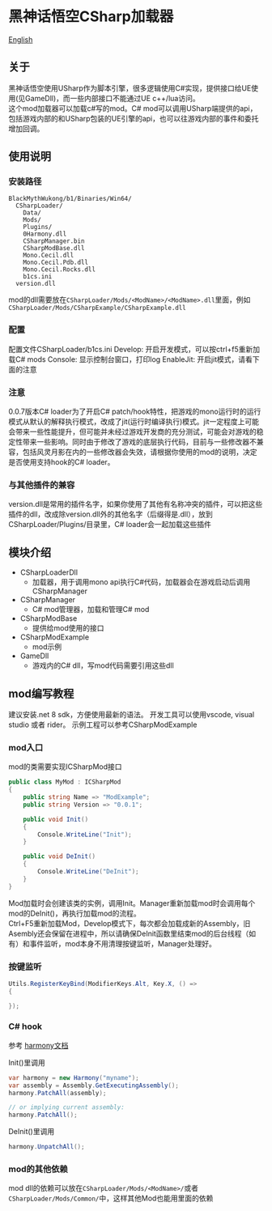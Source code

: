 # 黑神话悟空CSharp加载器

[English](README.en.md)

## 关于

黑神话悟空使用USharp作为脚本引擎，很多逻辑使用C#实现，提供接口给UE使用(见GameDll)，而一些内部接口不能通过UE c++/lua访问。  
这个mod加载器可以加载c#写的mod。C# mod可以调用USharp端提供的api，包括游戏内部的和USharp包装的UE引擎的api，也可以往游戏内部的事件和委托增加回调。  

## 使用说明

### 安装路径
```
BlackMythWukong/b1/Binaries/Win64/
  CSharpLoader/
    Data/
    Mods/
    Plugins/
    0Harmony.dll
    CSharpManager.bin
    CSharpModBase.dll
    Mono.Cecil.dll
    Mono.Cecil.Pdb.dll
    Mono.Cecil.Rocks.dll
    b1cs.ini
  version.dll
```

mod的dll需要放在`CSharpLoader/Mods/<ModName>/<ModName>.dll`里面，例如`CSharpLoader/Mods/CSharpExample/CSharpExample.dll`

### 配置

配置文件CSharpLoader/b1cs.ini
Develop: 开启开发模式，可以按ctrl+f5重新加载C# mods
Console: 显示控制台窗口，打印log
EnableJit: 开启jit模式，请看下面的注意

### 注意

0.0.7版本C# loader为了开启C# patch/hook特性，把游戏的mono运行时的运行模式从默认的解释执行模式，改成了jit(运行时编译执行)模式。jit一定程度上可能会带来一些性能提升，但可能并未经过游戏开发商的充分测试，可能会对游戏的稳定性带来一些影响。同时由于修改了游戏的底层执行代码，目前与一些修改器不兼容，包括风灵月影在内的一些修改器会失效，请根据你使用的mod的说明，决定是否使用支持hook的C# loader。

### 与其他插件的兼容

version.dll是常用的插件名字，如果你使用了其他有名称冲突的插件，可以把这些插件的dll，改成除version.dll外的其他名字（后缀得是.dll），放到CSharpLoader/Plugins/目录里，C# loader会一起加载这些插件

## 模块介绍

- CSharpLoaderDll
  - 加载器，用于调用mono api执行C#代码，加载器会在游戏启动后调用CSharpManager
- CSharpManager
  - C# mod管理器，加载和管理C# mod
- CSharpModBase
  - 提供给mod使用的接口
- CSharpModExample
  - mod示例
- GameDll
  - 游戏内的C# dll，写mod代码需要引用这些dll

## mod编写教程

建议安装.net 8 sdk，方便使用最新的语法。
开发工具可以使用vscode, visual studio 或者 rider。
示例工程可以参考CSharpModExample

### mod入口

mod的类需要实现ICSharpMod接口

```C#
public class MyMod : ICSharpMod
{
    public string Name => "ModExample";
    public string Version => "0.0.1";

    public void Init()
    {
        Console.WriteLine("Init");
    }

    public void DeInit()
    {
        Console.WriteLine("DeInit");
    }
}
```

Mod加载时会创建该类的实例，调用Init。Manager重新加载mod时会调用每个mod的DeInit()，再执行加载mod的流程。  
Ctrl+F5重新加载Mod，Develop模式下，每次都会加载成新的Assembly，旧Asembly还会保留在进程中，所以请确保DeInit函数里结束mod的后台线程（如有）和事件监听，mod本身不用清理按键监听，Manager处理好。

### 按键监听

```C#
Utils.RegisterKeyBind(ModifierKeys.Alt, Key.X, () =>
{

});
```



### C# hook

参考 [harmony文档](https://harmony.pardeike.net/articles/patching.html)

Init()里调用

```C#
var harmony = new Harmony("myname");
var assembly = Assembly.GetExecutingAssembly();
harmony.PatchAll(assembly);

// or implying current assembly:
harmony.PatchAll();
```

DeInit()里调用

```C#
harmony.UnpatchAll();
```

### mod的其他依赖
mod dll的依赖可以放在`CSharpLoader/Mods/<ModName>/`或者`CSharpLoader/Mods/Common/`中，这样其他Mod也能用里面的依赖
